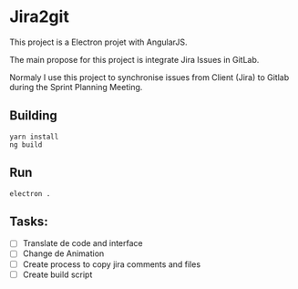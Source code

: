 # Jira2git

This project is a Electron projet with AngularJS.

The main propose for this project is integrate Jira Issues in GitLab.

Normaly I use this project to synchronise issues from Client (Jira) to Gitlab during the Sprint Planning Meeting. 

Building
-
```
yarn install
ng build
```

Run
-
```
electron .
```

Tasks:
-
- [ ] Translate de code and interface
- [ ] Change de Animation
- [ ] Create process to copy jira comments and files
- [ ] Create build script
